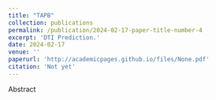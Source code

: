 ```yaml
---
title: "TAPB"
collection: publications
permalink: /publication/2024-02-17-paper-title-number-4
excerpt: 'DTI Prediction.'
date: 2024-02-17
venue: ''
paperurl: 'http://academicpages.github.io/files/None.pdf'
citation: 'Not yet'
---
```


Abstract
